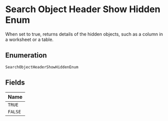 
# Search Object Header Show Hidden Enum

When set to true, returns details of the hidden objects, such as a column in a worksheet or a table.

## Enumeration

`SearchObjectHeaderShowHiddenEnum`

## Fields

| Name |
|  --- |
| `TRUE` |
| `FALSE` |

